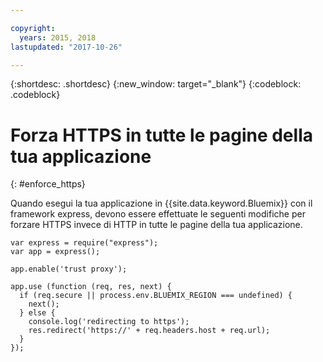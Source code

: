 ```yaml
---

copyright:
  years: 2015, 2018
lastupdated: "2017-10-26"

---
```


{:shortdesc: .shortdesc}
{:new_window: target="_blank"}
{:codeblock: .codeblock}

# Forza HTTPS in tutte le pagine della tua applicazione
{: #enforce_https}

Quando esegui la tua applicazione in {{site.data.keyword.Bluemix}} con il framework express, devono essere effettuate le seguenti modifiche per forzare HTTPS invece di HTTP in tutte le pagine della tua applicazione.

```
var express = require("express");
var app = express();

app.enable('trust proxy');

app.use (function (req, res, next) {
  if (req.secure || process.env.BLUEMIX_REGION === undefined) {
    next();
  } else {
    console.log('redirecting to https');
    res.redirect('https://' + req.headers.host + req.url);
  }
});
```
